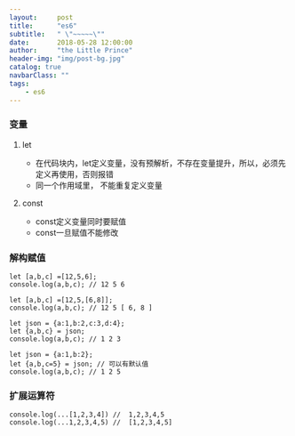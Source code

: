 ```yaml
---
layout:     post
title:      "es6"
subtitle:   " \"~~~~~\""
date:       2018-05-28 12:00:00
author:     "the Little Prince"
header-img: "img/post-bg.jpg"
catalog: true
navbarClass: ""
tags:
    - es6
---
```


### 变量

1.  let

    *   在代码块内，let定义变量，没有预解析，不存在变量提升，所以，必须先定义再使用，否则报错
    *   同一个作用域里， 不能重复定义变量

1.  const

    +   const定义变量同时要赋值
    +   const一旦赋值不能修改


###    解构赋值 

```
let [a,b,c] =[12,5,6];
console.log(a,b,c); // 12 5 6

```
```
let [a,b,c] =[12,5,[6,8]];
console.log(a,b,c); // 12 5 [ 6, 8 ]
```

```
let json = {a:1,b:2,c:3,d:4};
let {a,b,c} = json;
console.log(a,b,c); // 1 2 3

```

```
let json = {a:1,b:2};
let {a,b,c=5} = json; // 可以有默认值
console.log(a,b,c); // 1 2 5

```


### 扩展运算符

```
console.log(...[1,2,3,4]) //  1,2,3,4,5
console.log(...1,2,3,4,5) //  [1,2,3,4,5]
```



